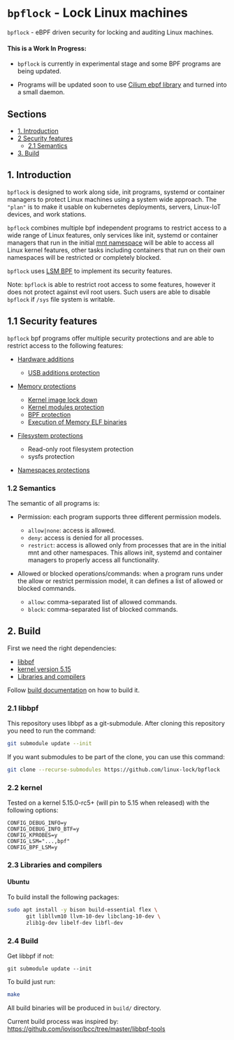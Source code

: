 # `bpflock` - Lock Linux machines

`bpflock` - eBPF driven security for locking and auditing Linux machines.

#### This is a Work In Progress:

* `bpflock` is currently in experimental stage and some BPF programs are being updated.

* Programs will be updated soon to use [Cilium ebpf library](https://github.com/cilium/ebpf/) and turned into a small daemon.

## Sections

* [1. Introduction](https://github.com/linux-lock/bpflock#1-introduction)
* [2 Security features](https://github.com/linux-lock/bpflock#2-security-features)
  - [2.1 Semantics](https://github.com/linux-lock/bpflock#21-semantics)
* [3. Build](https://github.com/linux-lock/bpflock#3-build)


## 1. Introduction

`bpflock` is designed to work along side, init programs, systemd or container managers to protect Linux machines using a system wide approach. The `"plan"` is to make it usable on kubernetes deployments, servers, Linux-IoT devices, and work stations.

`bpflock` combines multiple bpf independent programs to restrict access to a wide range of Linux features, only services like init, systemd or container managers that run in the initial [mnt namespace](https://man7.org/linux/man-pages/man7/namespaces.7.html) will be able to access all Linux kernel features, other tasks including containers that run on their own namespaces will be
restricted or completely blocked.

`bpflock` uses [LSM BPF](https://www.kernel.org/doc/html/latest/bpf/bpf_lsm.html) to implement its security features.

Note: `bpflock` is able to restrict root access to some features, however it does not protect against evil root users. Such users are able to disable `bpflock` if `/sys` file system is writable.


## 1.1 Security features

`bpflock` bpf programs offer multiple security protections and are able to restrict access to the following features:

* [Hardware additions](https://github.com/linux-lock/bpflock/tree/main/docs/hardware-additions.md)

  - [USB additions protection](https://github.com/linux-lock/bpflock/tree/main/docs/hardware-additions.md#1-usb-additions-protection)

* [Memory protections](https://github.com/linux-lock/bpflock/tree/main/docs/memory-protections.md)

  - [Kernel image lock down](https://github.com/linux-lock/bpflock/tree/main/docs/memory-protections.md#1-kernel-image-lock-down)
  - [Kernel modules protection](https://github.com/linux-lock/bpflock/tree/main/docs/memory-protections.md#2-kernel-modules-protections)
  - [BPF protection](https://github.com/linux-lock/bpflock/tree/main/docs/memory-protections.md#3-bpf-protection)
  - [Execution of Memory ELF binaries](https://github.com/linux-lock/bpflock/tree/main/docs/memory-protections.md#4-execution-of-memory-elf-binaries)

* [Filesystem protections](https://github.com/linux-lock/bpflock/tree/main/docs/filesystem-protections.md)

  - Read-only root filesystem protection
  - sysfs protection

* [Namespaces protections](https://github.com/linux-lock/bpflock#34-namespaces-protections)

### 1.2 Semantics

The semantic of all programs is:

* Permission: each program supports three different permission models.
  - `allow|none`: access is allowed.
  - `deny`: access is denied for all processes.
  - `restrict`: access is allowed only from processes that are in the initial mnt and other namespaces. This allows init, systemd and container managers to properly access all functionality.


* Allowed or blocked operations/commands:
  when a program runs under the allow or restrict permission model, it can defines a list of allowed or blocked commands.
  - `allow`: comma-separated list of allowed commands.
  - `block`: comma-separated list of blocked commands.


## 2. Build

First we need the right dependencies:

* [libbpf](https://github.com/linux-lock/bpflock#21-libbpf)
* [kernel version 5.15](https://github.com/linux-lock/bpflock#22-kernel)
* [Libraries and compilers](https://github.com/linux-lock/bpflock#23-libraries-and-compilers)

Follow [build documentation](https://github.com/linux-lock/bpflock#4.4-build) on how to build it.


### 2.1 libbpf

This repository uses libbpf as a git-submodule. After cloning this repository you need to run the command:

```bash
git submodule update --init
```

If you want submodules to be part of the clone, you can use this command:

```bash
git clone --recurse-submodules https://github.com/linux-lock/bpflock
```

### 2.2 kernel

Tested on a kernel 5.15.0-rc5+ (will pin to 5.15 when released) with the following options:

```code
CONFIG_DEBUG_INFO=y
CONFIG_DEBUG_INFO_BTF=y
CONFIG_KPROBES=y
CONFIG_LSM="...,bpf"
CONFIG_BPF_LSM=y
```

### 2.3 Libraries and compilers

#### Ubuntu

To build install the following packages:
  ```bash
  sudo apt install -y bison build-essential flex \
        git libllvm10 llvm-10-dev libclang-10-dev \
        zlib1g-dev libelf-dev libfl-dev
  ```

### 2.4 Build

Get libbpf if not:
```
git submodule update --init
```

To build just run:
```bash
make
```

All build binaries will be produced in `build/` directory.

Current build process was inspired by: https://github.com/iovisor/bcc/tree/master/libbpf-tools
